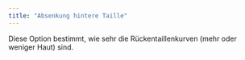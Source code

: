 ```yaml
---
title: "Absenkung hintere Taille"
---
```


Diese Option bestimmt, wie sehr die Rückentaillenkurven (mehr oder weniger Haut) sind.


